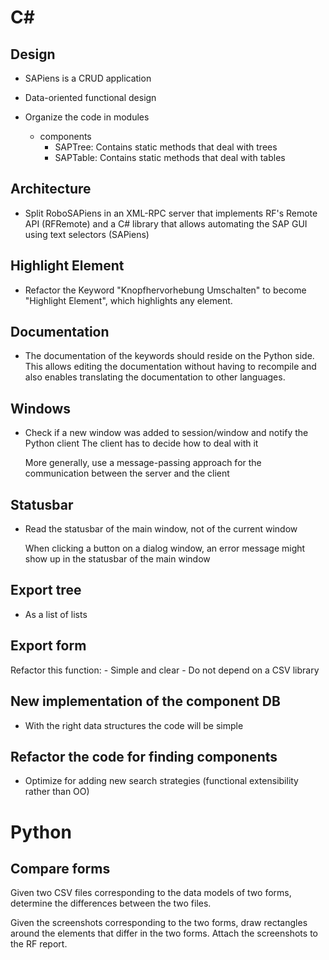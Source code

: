 # C#

## Design

- SAPiens is a CRUD application

- Data-oriented functional design

- Organize the code in modules
  - components
    - SAPTree: Contains static methods that deal with trees
    - SAPTable: Contains static methods that deal with tables

## Architecture

- Split RoboSAPiens in an XML-RPC server that implements RF's Remote API (RFRemote)
  and a C# library that allows automating the SAP GUI using text selectors (SAPiens)

## Highlight Element

- Refactor the Keyword "Knopfhervorhebung Umschalten" to become "Highlight Element", which highlights any element.

## Documentation

- The documentation of the keywords should reside on the Python side. This allows editing the documentation without having to recompile and also enables translating the documentation to other languages.

## Windows

- Check if a new window was added to session/window and notify the Python client
  The client has to decide how to deal with it

  More generally, use a message-passing approach for the communication between
  the server and the client

## Statusbar

- Read the statusbar of the main window, not of the current window

  When clicking a button on a dialog window, an error message might
  show up in the statusbar of the main window

## Export tree

- As a list of lists

## Export form

Refactor this function:
    - Simple and clear
    - Do not depend on a CSV library


## New implementation of the component DB

- With the right data structures the code will be simple


## Refactor the code for finding components

- Optimize for adding new search strategies (functional extensibility rather than OO)


# Python

## Compare forms

Given two CSV files corresponding to the data models of two forms,
determine the differences between the two files.

Given the screenshots corresponding to the two forms, draw rectangles
around the elements that differ in the two forms. Attach the screenshots
to the RF report.
